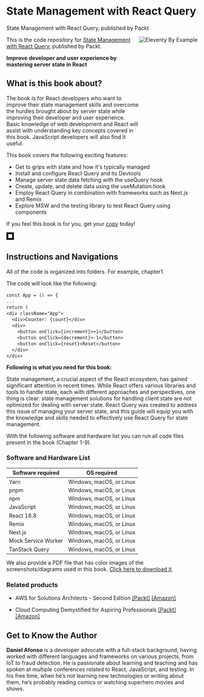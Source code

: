 # State Management with React Query
State Management with React Query, published by Packt

<a href="https://www.packtpub.com/product/state-management-with-react-query/9781803231341"><img src="https://static.packt-cdn.com/products/9781803231341/cover/smaller" alt="Eleventy By Example" height="256px" align="right"></a>

This is the code repository for [State Management with React Query](https://www.packtpub.com/product//state-management-with-react-query/9781803231341), published by Packt.

**Improve developer and user experience by mastering server state in React**

## What is this book about?

The book is for React developers who want to improve their state management skills and overcome the hurdles brought about by server state while improving their developer and user experience. Basic knowledge of web development and React will assist with understanding key concepts covered in this book. JavaScript developers will also find it useful.	

This book covers the following exciting features:

* Get to grips with state and how it's typically managed
* Install and configure React Query and its Devtools
* Manage server state data fetching with the useQuery hook
* Create, update, and delete data using the useMutation hook
* Employ React Query in combination with frameworks such as Next.js and Remix
* Explore MSW and the testing library to test React Query using components 

If you feel this book is for you, get your [copy](https://www.amazon.com/State-Management-React-Query-experience/dp/1803231343) today!

<a href="https://www.packtpub.com/?utm_source=github&utm_medium=banner&utm_campaign=GitHubBanner"><img src="https://raw.githubusercontent.com/PacktPublishing/GitHub/master/GitHub.png" 
alt="https://www.packtpub.com/" border="5" /></a>

## Instructions and Navigations
All of the code is organized into folders. For example, chapter1.

The code will look like the following:
```
const App = () => {
...
return (
<div className="App">
  <div>Counter: {count}</div>
  <div>
    <button onClick={increment}>+1</button>
    <button onClick={decrement}>-1</button>
    <button onClick={reset}>Reset</button>
  </div>
</div>

```

**Following is what you need for this book:**

State management, a crucial aspect of the React ecosystem, has gained significant attention in recent times. While React offers various libraries and tools to handle state, each with different approaches and perspectives, one thing is clear: state management solutions for handling client state are not optimized for dealing with server state. React Query was created to address this issue of managing your server state, and this guide will equip you with the knowledge and skills needed to effectively use React Query for state management.

With the following software and hardware list you can run all code files present in the book (Chapter 1-9).
### Software and Hardware List
| Software required                    | OS required                         |
| ------------------------------------ | ----------------------------------- |
| Yarn                                 | Windows, macOS, or Linux            |
| pnpm                                 | Windows, macOS, or Linux            |
| npm                                  | Windows, macOS, or Linux            |
| JavaScript                           | Windows, macOS, or Linux            |
| React 16.8                           | Windows, macOS, or Linux            |
| Remix                                | Windows, macOS, or Linux            |
| Next.js                              | Windows, macOS, or Linux            |
| Mock Service Worker                  | Windows, macOS, or Linux            |
| TanStack Query                       | Windows, macOS, or Linux            |

We also provide a PDF file that has color images of the screenshots/diagrams used in this book. [Click here to download it](https://packt.link/Wt1n6).


### Related products <Other books you may enjoy>
* AWS for Solutions Architects - Second Edition  [[Packt]](https://www.packtpub.com/product/aws-for-solutions-architects-second-edition/9781803238951) [[Amazon]](https://www.amazon.com/AWS-Solutions-Architects-workload-cloud-native/dp/180323895X)

* Cloud Computing Demystified for Aspiring Professionals  [[Packt]](https://www.packtpub.com/product/cloud-computing-demystified-for-aspiring-professionals/9781803243313) [[Amazon]](https://www.amazon.com/Cloud-Computing-Demystified-for-Aspiring-Professionals/dp/1803231343)

## Get to Know the Author
**Daniel Afonso** is a developer advocate with a full-stack background, having worked with different languages and frameworks on various projects, from IoT to fraud detection. He is passionate about learning and teaching and has spoken at multiple conferences related to React, JavaScript, and testing. In his free time, when he’s not learning new technologies or writing about them, he’s probably reading comics or watching superhero movies and shows.	
